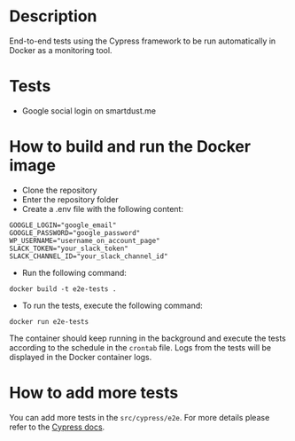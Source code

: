 # Description
End-to-end tests using the Cypress framework to be run automatically in Docker as a monitoring tool.

# Tests
- Google social login on smartdust.me

# How to build and run the Docker image
- Clone the repository
- Enter the repository folder
- Create a .env file with the following content:
```
GOOGLE_LOGIN="google_email"
GOOGLE_PASSWORD="google_password"
WP_USERNAME="username_on_account_page"
SLACK_TOKEN="your_slack_token"
SLACK_CHANNEL_ID="your_slack_channel_id"
```
- Run the following command:
```
docker build -t e2e-tests .
```
- To run the tests, execute the following command:
```
docker run e2e-tests
```
The container should keep running in the background and execute the tests according to the schedule in the `crontab` file.
Logs from the tests will be displayed in the Docker container logs.

# How to add more tests
You can add more tests in the `src/cypress/e2e`. For more details please refer to the [Cypress docs](https://docs.cypress.io/). 
